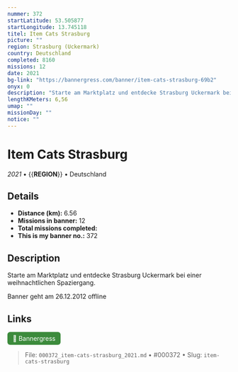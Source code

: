 ```yaml
---
nummer: 372
startLatitude: 53.505877
startLongitude: 13.745118
titel: Item Cats Strasburg
picture: ""
region: Strasburg (Uckermark)
country: Deutschland
completed: 8160
missions: 12
date: 2021
bg-link: "https://bannergress.com/banner/item-cats-strasburg-69b2"
onyx: 0
description: "Starte am Marktplatz und entdecke Strasburg Uckermark bei einer weihnachtlichen Spaziergang.\n\nBanner geht am 26.12.2012 offline"
lengthKMeters: 6,56
umap: ""
missionDay: ""
notice: ""
---
```

# Item Cats Strasburg

*2021* • {{__REGION__}} • Deutschland





## Details
- **Distance (km):** 6.56
- **Missions in banner:** 12
- **Total missions completed:** 
- **This is my banner no.:** 372



## Description
Starte am Marktplatz und entdecke Strasburg Uckermark bei einer weihnachtlichen Spaziergang.

Banner geht am 26.12.2012 offline



## Links
<a href="https://bannergress.com/banner/item-cats-strasburg-69b2" target="_blank" style="display:inline-block;margin-right:8px;padding:6px 12px;background:#3c8b3c;color:#fff;text-decoration:none;border-radius:6px;">🔗 Bannergress</a>



> File: `000372_item-cats-strasburg_2021.md` • #000372 • Slug: `item-cats-strasburg`
